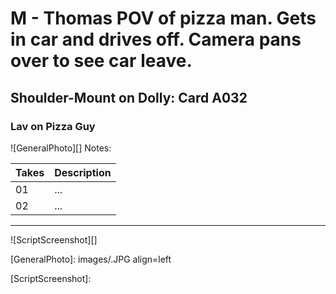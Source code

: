 # M - Thomas POV of pizza man. Gets in car and drives off. Camera pans over to see car leave.

## Shoulder-Mount on Dolly: Card A032

### Lav on Pizza Guy

![GeneralPhoto][]
Notes: 

| Takes | Description |
|:---|:----|
| 01 | ... |
| 02 | ... |

----

![ScriptScreenshot][]


[GeneralPhoto]:  images/.JPG align=left

[ScriptScreenshot]: 